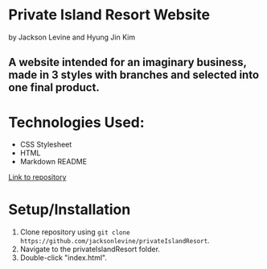 # Private Island Resort Website
by Jackson Levine and Hyung Jin Kim

## A website intended for an imaginary business, made in 3 styles with branches and selected into one final product.

# Technologies Used:
* CSS Stylesheet
* HTML
* Markdown README

[Link to repository](https://github.com/jacksonlevine/privateIslandResort)

# Setup/Installation
1. Clone repository using `git clone https://github.com/jacksonlevine/privateIslandResort`.
2. Navigate to the privateIslandResort folder.
3. Double-click "index.html".